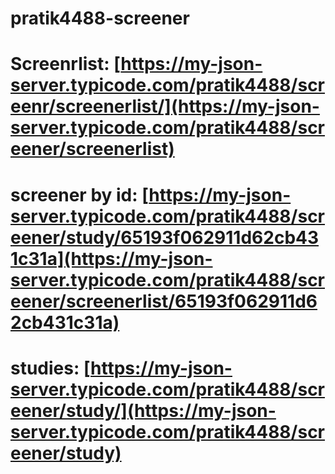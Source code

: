 # pratik4488-screener

# Screenrlist: [https://my-json-server.typicode.com/pratik4488/screenr/screenerlist/](https://my-json-server.typicode.com/pratik4488/screener/screenerlist)
# screener by id: [https://my-json-server.typicode.com/pratik4488/screener/study/65193f062911d62cb431c31a](https://my-json-server.typicode.com/pratik4488/screener/screenerlist/65193f062911d62cb431c31a)
# studies: [https://my-json-server.typicode.com/pratik4488/screener/study/](https://my-json-server.typicode.com/pratik4488/screener/study)
